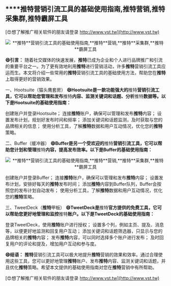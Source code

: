 ## ****推特**营销引流工具的基础使用指南,**推特**营销,**推特**采集群,**推特**霸屏工具**

[😍想了解推广相关软件的朋友请登录 http://www.vst.tw](http://www.vst.tw)

 <center><img src="https://vst.tw/MP4/tuiguang/png/5.png" alt="**推特**营销引流工具的基础使用指南,**推特**营销,**推特**采集群,**推特**霸屏工具"></center>

**😄引言：**
随着社交媒体的快速发展，**推特**已成为企业和个人进行品牌推广和引流的重要平台之一。为了更有效地利用**推特**进行营销活动，许多**推特**营销引流工具应运而生。本文将介绍一些常用的**推特**营销引流工具的基础使用方法，帮助您在**推特**上取得更好的营销效果。

一、Hootsuite（猫头鹰套房）
**😄Hootsuite是一款功能强大的**推特**营销引流工具，它可以帮助您管理和发布**推特**内容、监测关键词和话题、分析**推特**数据等。以下是Hootsuite的基础使用指南：**

创建账户并登录Hootsuite；
连接**推特**账户，确保可以管理和发布**推特**内容；
设置发布计划，规划好发布时间和频率；
添加关键词和话题监测，及时获取与您的品牌相关的信息；
使用分析工具，了解**推特**数据和用户互动情况，优化您的**推特**策略。

二、Buffer（缓冲器）
**😄Buffer是另一个受欢迎的**推特**营销引流工具，它可以帮助您计划和管理**推特**内容，提高发布效率。以下是Buffer的基础使用指南：**

 <center><img src="https://vst.tw/MP4/tuiguang/png/7.png" alt="**推特**营销引流工具的基础使用指南,**推特**营销,**推特**采集群,**推特**霸屏工具"></center>

创建账户并登录Buffer；
连接**推特**账户，确保可以管理和发布**推特**内容；
设置发布计划，安排好每天的**推特**发布时间；
添加**推特**内容到Buffer队列，Buffer会按照您的发布计划自动发布；
使用分析工具，了解**推特**数据和用户互动情况，优化您的**推特**策略。

三、TweetDeck（**推特**甲板）
**😄TweetDeck是**推特**官方提供的免费工具，它可以帮助您更好地管理和监控**推特**账户。以下是TweetDeck的基础使用指南：**

登录TweetDeck，使用**推特**账户进行授权；
设置多个列，例如主页、提及、消息等，以便更好地监测和回复用户互动；
添加关键词和话题筛选器，只显示与您的品牌相关的**推特**内容；
发布**推特**内容，可以同时选择多个账户进行发布；
及时回复用户的评论和提及，增加用户互动和参与度。

**😄结语：**
**推特**营销引流工具可以极大地提升**推特**营销的效果和效率。通过合理使用这些工具，您可以更好地管理**推特**账户、发布**推特**内容、监测关键词和话题，并且优化**推特**策略。希望本文提供的基础使用指南对您在**推特**营销中有所帮助。

[😍想了解推广相关软件的朋友请登录 http://www.vst.tw](http://www.vst.tw)



